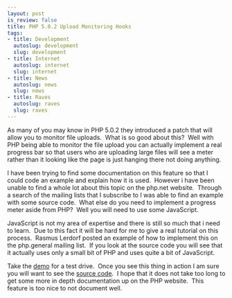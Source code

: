 ```yaml
--- 
layout: post
is_review: false
title: PHP 5.0.2 Upload Monitoring Hooks
tags: 
- title: Development
  autoslug: development
  slug: development
- title: Internet
  autoslug: internet
  slug: internet
- title: News
  autoslug: news
  slug: news
- title: Raves
  autoslug: raves
  slug: raves
---
```


As many of you may know in PHP 5.0.2 they introduced a patch that will allow you to monitor file uploads.  What is so good about this?  Well with PHP being able to monitor the file upload you can actually implement a real progress bar so that users who are uploading large files will see a meter rather than it looking like the page is just hanging there not doing anything.  

I have been trying to find some documentation on this feature so that I could code an example and explain how it is used.  However i have been unable to find a whole lot about this topic on the php.net website.  Through a search of the mailing lists that I subscribe to I was able to find an example with some source code.  What else do you need to implement a progress meter aside from PHP?  Well you will need to use some JavaScript.

JavaScript is not my area of expertise and there is still so much that i need to learn.  Due to this fact it will be hard for me to give a real tutorial on this process.  Rasmus Lerdorf posted an example of how to implement this on the php.general mailing list.  If you look at the source code you will see that it actually uses only a small bit of PHP and uses quite a bit of JavaScript.

Take the [demo](http://progphp.com/upload.php "PHP Upload Progress Meter") for a test drive.  Once you see this thing in action I am sure you will want to see the [source code](http://progphp.com/upload.phps "PHP Upload Progress Meter").  I hope that it does not take too long to get some more in depth documentation up on the PHP website.  This feature is too nice to not document well.

 
<br />
